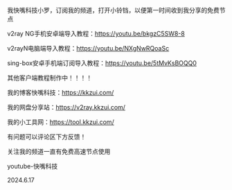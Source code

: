 我快嘴科技小罗，订阅我的频道，打开小铃铛，以便第一时间收到我分享的免费节点

v2ray NG手机安卓端导入教程：https://youtu.be/bkgzC5SW8-8

v2rayN电脑端导入教程：https://youtu.be/NXgNwRQoaSc

sing-box安卓手机端订阅导入教程：https://youtu.be/5tMvKsBOQQ0

其他客户端教程制作中！！！！

我的博客快嘴科技：https://kkzui.com/

我的网盘分享站：https://v2ray.kkzui.com/

我的小工具网：https://tool.kkzui.com/

有问题可以评论区下方反馈！

关注我的频道一直有免费高速节点使用

youtube-快嘴科技

2024.6.17
